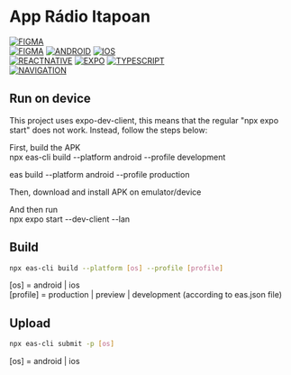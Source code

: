 # App Rádio Itapoan

[![FIGMA](https://img.shields.io/badge/site-white)](https://www.itapoanfm.com.br)  
[![FIGMA](https://img.shields.io/badge/design-figma-blueviolet)](https://www.figma.com/file/6JO6V2g5uigFObksan50jT/mappeAPPS?node-id=2021%3A2573&t=HzLSvdigB6NHD7ej-0)
[![ANDROID](https://img.shields.io/badge/platform-android-green)](https://play.google.com/console/u/0/developers)
[![IOS](https://img.shields.io/badge/ios-lightgrey)](https://developer.apple.com/account)  
[![REACTNATIVE](https://img.shields.io/badge/project-react--native@0.70.5-blue)](https://reactnative.dev/docs/getting-started)
[![EXPO](https://img.shields.io/badge/expo@^47.0.0-white)](https://docs.expo.dev/get-started/installation/)
[![TYPESCRIPT](https://img.shields.io/badge/typescript-informational)](https://docs.expo.dev/guides/typescript/)  
[![NAVIGATION](https://img.shields.io/badge/react--navigation@^6.0.11-critical)](https://reactnavigation.org/docs/getting-started)

## Run on device

This project uses expo-dev-client, this means that the regular "npx expo start" does not work. Instead, follow the steps below:

First, build the APK  
npx eas-cli build --platform android --profile development

eas build --platform android --profile production

Then, download and install APK on emulator/device

And then run  
npx expo start --dev-client --lan

## Build

```bash
npx eas-cli build --platform [os] --profile [profile]
```

[os] = android | ios  
[profile] = production | preview | development (according to eas.json file)

## Upload

```bash
npx eas-cli submit -p [os]
```

[os] = android | ios
